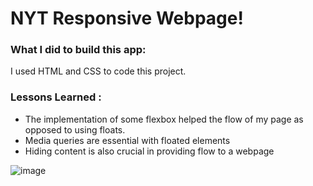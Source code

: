 # NYT Responsive Webpage!

### What I did to build this app:

I used HTML and CSS to code this project.



### Lessons Learned :

- The implementation of some flexbox helped the flow of my page as opposed to using floats.
- Media queries are essential with floated elements
- Hiding content is also crucial in providing flow to a webpage

![image](https://github.com/fjh321/NYT-responsive/assets/64885403/ab834238-3842-4aff-bd6e-bf9fd4f8ffd0)
